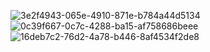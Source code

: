 ![3e2f4943-065e-4910-871e-b784a44d5134](https://github.com/user-attachments/assets/a69dc6b3-a9e1-4d2b-ac6f-3924c986cc07)
![0c39f667-0c7c-4288-ba15-af758686beee](https://github.com/user-attachments/assets/84b512d9-56f2-4e70-9ee2-90a9914bebf4)
![16deb7c2-76d2-4a78-b446-8af4534f2de8](https://github.com/user-attachments/assets/b23c5246-390c-4b8c-a9e2-6c00a4b9fe62)
